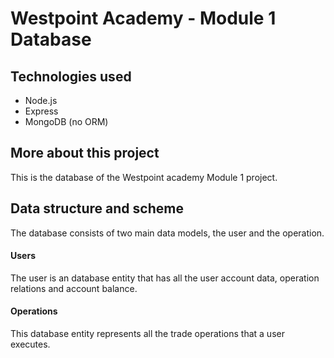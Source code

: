 # Westpoint Academy - Module 1 Database

## Technologies used

-  Node.js
-  Express
-  MongoDB (no ORM)

## More about this project

This is the database of the Westpoint academy Module 1 project.

## Data structure and scheme

The database consists of two main data models, the user and the operation.

#### Users

The user is an database entity that has all the user account data, operation relations and account balance.

#### Operations

This database entity represents all the trade operations that a user executes.
